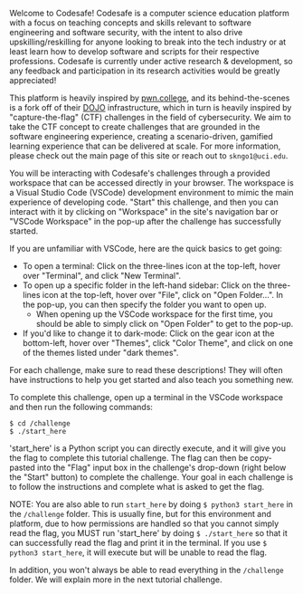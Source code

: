 Welcome to Codesafe! Codesafe is a computer science education platform with a focus on teaching concepts and
skills relevant to software engineering and software security, with the intent to also drive upskilling/reskilling
for anyone looking to break into the tech industry or at least learn how to develop software and scripts for 
their respective professions. Codesafe is currently under active research & development, so any feedback and
participation in its research activities would be greatly appreciated!

This platform is heavily inspired by [pwn.college](https://pwn.college/), and its behind-the-scenes is a fork
off of their [DOJO](https://github.com/pwncollege/dojo) infrastructure, which in turn is heavily inspired by
"capture-the-flag" (CTF) challenges in the field of cybersecurity. We aim to take the CTF concept to create 
challenges that are grounded in the software engineering experience, creating a scenario-driven, gamified 
learning experience that can be delivered at scale. For more information, please check out the main page of this
site or reach out to `skngo1@uci.edu`.

You will be interacting with Codesafe's challenges through a provided workspace that can be accessed directly
in your browser. The workspace is a Visual Studio Code (VSCode) development environment to mimic the main experience
of developing code. "Start" this challenge, and then you can interact with it by clicking on "Workspace" in the site's navigation bar or "VSCode Workspace" in the pop-up after the challenge has successfully started. 

If you are unfamiliar with VSCode, here are the quick basics to get going:
- To open a terminal: Click on the three-lines icon at the top-left, hover over "Terminal", and click "New Terminal".
- To open up a specific folder in the left-hand sidebar: Click on the three-lines icon at the top-left, hover over "File", click on "Open Folder...". In the pop-up, you can then specify the folder you want to open up.
    - When opening up the VSCode workspace for the first time, you should be able to simply click on "Open Folder" to get to the pop-up.
- If you'd like to change it to dark-mode: Click on the gear icon at the bottom-left, hover over "Themes", click "Color Theme", and click on one of the themes listed under "dark themes".

For each challenge, make sure to read these descriptions! They will often have instructions to help you get started and 
also teach you something new. 

To complete this challenge, open up a terminal in the VSCode workspace and then run the following commands:
```
$ cd /challenge
$ ./start_here
```

'start_here' is a Python script you can directly execute, and it will give you the flag to complete this tutorial challenge. 
The flag can then be copy-pasted into the "Flag" input box in the challenge's drop-down (right below the "Start" button) to
complete the challenge. Your goal in each challenge is to follow the instructions and complete what is asked to get the flag.


NOTE: You are also able to run `start_here` by doing `$ python3 start_here` in the `/challenge` folder. This is usually fine, 
but for this environment and platform, due to how permissions are handled so that you cannot simply read the flag, you MUST run
'start_here' by doing `$ ./start_here` so that it can successfully read the flag and print it in the terminal. If you use `$ python3 start_here`, it will execute but will be unable to read the flag.

In addition, you won't always be able to read everything in the `/challenge` folder. We will explain more in the next 
tutorial challenge.